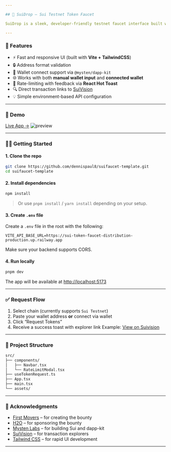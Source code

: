 ```yaml
---

## 🌊 SuiDrop – Sui Testnet Token Faucet

SuiDrop is a sleek, developer-friendly testnet faucet interface built with **Vite + React** and powered by **Sui's blockchain infrastructure**. Developers can request testnet tokens using their wallet address or directly connect their wallet via Mysten's dapp-kit integration.

---
```


### 🚀 Features

* ⚡ Fast and responsive UI (built with **Vite + TailwindCSS**)
* 🔒 Address format validation
* 🔗 Wallet connect support via `@mysten/dapp-kit`
* 🌐 Works with both **manual wallet input** and **connected wallet**
* 🚫 Rate-limiting with feedback via **React Hot Toast**
* 🔍 Direct transaction links to [SuiVision](https://suivision.xyz/)
* 💡 Simple environment-based API configuration

---
### 📸 Demo

[Live App →](https://suifaucet-template.vercel.app)
![preview](./public/screenshot.png)

---

### 🧑‍💻 Getting Started

#### 1. Clone the repo

```bash
git clone https://github.com/dennispaul8/suifaucet-template.git
cd suifaucet-template
```

#### 2. Install dependencies

```bash
npm install
```

> Or use `pnpm install` / `yarn install` depending on your setup.

#### 3. Create `.env` file

Create a `.env` file in the root with the following:

```env
VITE_API_BASE_URL=https://sui-token-faucet-distribution-production.up.railway.app
```

Make sure your backend supports CORS.

#### 4. Run locally

```bash
pnpm dev
```

The app will be available at [http://localhost:5173](http://localhost:5173)

---

### ✅ Request Flow

1. Select chain (currently supports `Sui Testnet`)
2. Paste your wallet address **or** connect via wallet
3. Click “Request Tokens”
4. Receive a success toast with explorer link
   Example: [View on Suivision](https://suivision.xyz/txblock/0x123...)

---

### 📁 Project Structure

```bash
src/
├── components/
│   ├── Navbar.tsx
│   └── RateLimitModal.tsx
├── useTokenRequest.ts
├── App.tsx
├── main.tsx
└── assets/
```

---

### 🙌 Acknowledgments

* [First Movers](https://x.com/firstmovers_) – for creating the bounty
* [H2O](https://x.com/H2oNodes) – for sponsoring the bounty
* [Mysten Labs](https://mystenlabs.com/) – for building Sui and dapp-kit
* [SuiVision](https://suivision.xyz/) – for transaction explorers
* [Tailwind CSS](https://tailwindcss.com/) – for rapid UI development

---
